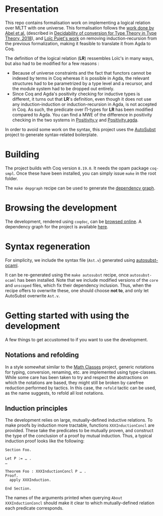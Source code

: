 Presentation
=======

This repo contains formalisation work on implementing a logical relation over MLTT with one universe.
This formalisation follows the [work done by Abel et al.]((https://github.com/mr-ohman/logrel-mltt/)) (described in [Decidability of conversion for Type Theory in Type Theory, 2018](https://dl.acm.org/doi/10.1145/3158111)), and [Loïc Pujet's work](https://github.com/loic-p/logrel-mltt) on removing induction-recursion from the previous formalization, making it feasible to translate it from Agda to Coq.

The definition of the logical relation (**LR**) ressembles Loïc's in many ways, but also had to be modified for a few reasons :
- Because of universe constraints and the fact that functors cannot be indexed by terms in Coq whereas it is possible in Agda, the relevant structures had to be parametrized by a type level and a recursor, and the module system had to be dropped out entirely.
- Since Coq and Agda's positivity checking for inductive types is different, it turns out that **LR**'s definition, even though it does not use any induction-induction or induction-recursion in Agda, is not accepted in Coq. As such, the predicate over Π-types for **LR** has been modified compared to Agda. You can find a MWE of the difference in positivity checking in the two systems in [Positivity.v] and [Positivity.agda].

In order to avoid some work on the syntax, this project uses the [AutoSubst](https://github.com/uds-psl/autosubst-ocaml) project to generate syntax-related boilerplate.

Building
===========

The project builds with Coq version `8.19.0`. It needs the opam package `coq-smpl`. Once these have been installed, you can simply issue `make` in the root folder.

The `make depgraph` recipe can be used to generate the [dependency graph](https://coqhott.github.io/logrel-coq/dependency_graph.png).

Browsing the development
==================

The development, rendered using `coqdoc`, can be [browsed online](https://coqhott.github.io/logrel-coq/). A dependency graph for the project is available [here](https://coqhott.github.io/logrel-coq/dependency_graph.png).

Syntax regeneration
====================

For simplicity, we include the syntax file (`Ast.v`) generated using [autosubst-ocaml](https://github.com/uds-psl/autosubst-ocaml).

It can be re-generated using the `make autosubst` recipe, once `autosubst-ocaml` has been installed. Note that we include modified versions of the `core` and `unscoped` files, which fix their dependency inclusion. Thus, when the recipe offers to overwrite these, one should choose __not to__, and only let AutoSubst overwrite `Ast.v`.

Getting started with using the development
=================

A few things to get accustomed to if you want to use the development.

Notations and refolding
-----------

In a style somewhat similar to the [Math Classes](https://math-classes.github.io/) project,
generic notations for typing, conversion, renaming, etc. are implemented using type-classes.
While some care has been taken to try and respect the abstractions on which the notations are
based, they might still be broken by carefree reduction performed by tactics. In this case,
the `refold` tactic can be used, as the name suggests, to refold all lost notations.

Induction principles
----------

The development relies on large, mutually-defined inductive relations. To make proofs by induction
more tractable, functions `XXXInductionConcl` are provided. These take the predicates
to be mutually proven, and construct the type of the conclusion of a proof by mutual induction.
Thus, a typical induction proof looks like the following:

``` coq-lang
Section Foo.

Let P := … .
…

Theorem Foo : XXXInductionConcl P … .
Proof.
  apply XXXInduction.

End Section.
```
The names of the arguments printed when querying `About XXXInductionConcl` should make it clear 
to which mutually-defined relation each predicate corresponds.

[Utils]: ./theories/Utils.v
[BasicAst]: ./theories/BasicAst.v
[Context]: ./theories/Context.v
[AutoSubst/]: ./theories/AutoSubst/
[AutoSubst/Extra]: ./theories/AutoSubst/Extra.v
[Notations]: ./theories/Notations.v
[Automation]: ./theories/Automation.v
[NormalForms]: ./theories/NormalForms.v
[UntypedReduction]: ./theories/UntypedReduction.v
[GenericTyping]: ./theories/GenericTyping.v
[DeclarativeTyping]: ./theories/DeclarativeTyping.v
[Properties]: ./theories/Properties.v
[DeclarativeInstance]: ./theories/DeclarativeInstance.v
[LogicalRelation]: ./theories/LogicalRelation.v
[Induction]: ./theories/LogicalRelation/Induction.v
[Escape]: ./theories/Escape.v
[Reflexivity]: ./theories/Reflexivity.v
[Irrelevance]: ./theories/Irrelevance.v
[ShapeView]: ./theories/ShapeView.v
[Positivity.v]: ./theories/Positivity.v
[Weakening]: ./theories/Weakening.v
[Substitution]: ./theories/Substitution.v
[AlgorithmicTyping]: ./theories/AlgorithmicTyping.v
[AlgorithmicConvProperties]: ./theories/AlgorithmicConvProperties.v
[AlgorithmicTypingProperties]: ./theories/AlgorithmicTypingProperties.v
[LogRelConsequences]: ./theories/LogRelConsequences.v
[BundledAlgorithmicTyping]: ./theories/BundledAlgorithmicTyping.v

[autosubst-ocaml]: https://github.com/uds-psl/autosubst-ocaml
[Positivity.agda]: ./theories/Positivity.agda
